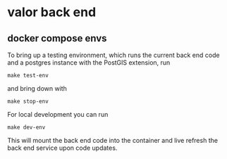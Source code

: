 # valor back end

## docker compose envs

To bring up a testing environment, which runs the current back end code and a postgres instance with the PostGIS extension, run

```shell
make test-env
```

and bring down with

```shell
make stop-env
```

For local development you can run

```shell
make dev-env
```

This will mount the back end code into the container and live refresh the back end service upon code updates.
